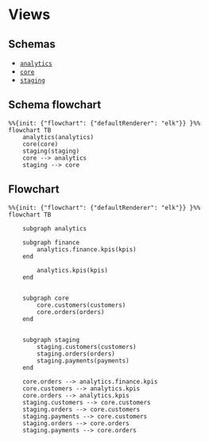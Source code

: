 # Views

## Schemas

- [`analytics`](./analytics)
- [`core`](./core)
- [`staging`](./staging)

## Schema flowchart

```mermaid
%%{init: {"flowchart": {"defaultRenderer": "elk"}} }%%
flowchart TB
    analytics(analytics)
    core(core)
    staging(staging)
    core --> analytics
    staging --> core
```

## Flowchart

```mermaid
%%{init: {"flowchart": {"defaultRenderer": "elk"}} }%%
flowchart TB

    subgraph analytics

    subgraph finance
        analytics.finance.kpis(kpis)
    end

        analytics.kpis(kpis)
    end


    subgraph core
        core.customers(customers)
        core.orders(orders)
    end


    subgraph staging
        staging.customers(customers)
        staging.orders(orders)
        staging.payments(payments)
    end

    core.orders --> analytics.finance.kpis
    core.customers --> analytics.kpis
    core.orders --> analytics.kpis
    staging.customers --> core.customers
    staging.orders --> core.customers
    staging.payments --> core.customers
    staging.orders --> core.orders
    staging.payments --> core.orders
```

